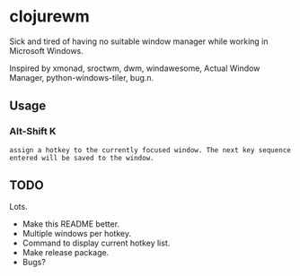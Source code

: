 # clojurewm

Sick and tired of having no suitable window manager while working in Microsoft
Windows.

Inspired by xmonad, sroctwm, dwm, windawesome, Actual Window Manager,
python-windows-tiler, bug.n.

## Usage
### Alt-Shift K 
    assign a hotkey to the currently focused window. The next key sequence
    entered will be saved to the window.
    
## TODO
Lots.
* Make this README better.
* Multiple windows per hotkey.
* Command to display current hotkey list.
* Make release package.
* Bugs?
